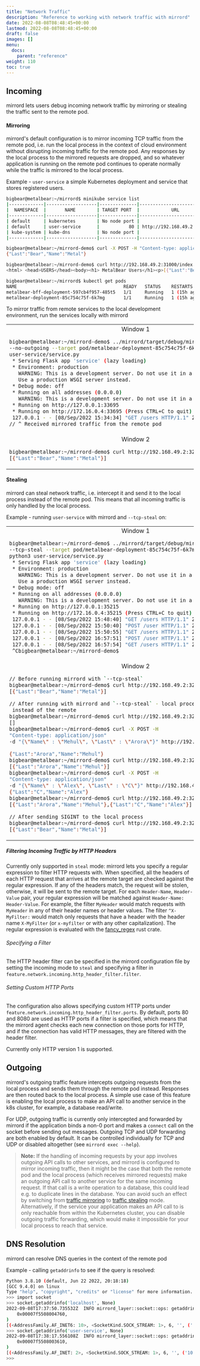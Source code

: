 ```yaml
---
title: "Network Traffic"
description: "Reference to working with network traffic with mirrord"
date: 2022-08-08T08:48:45+00:00
lastmod: 2022-08-08T08:48:45+00:00
draft: false
images: []
menu:
  docs:
    parent: "reference"
weight: 110
toc: true
---
```


## Incoming

mirrord lets users debug incoming network traffic by mirroring or stealing the traffic sent to the remote pod.

#### Mirroring

mirrord's default configuration is to mirror incoming TCP traffic from the remote pod, i.e.
run the local process in the context of cloud environment without disrupting incoming traffic for the remote pod.
Any responses by the local process to the mirrored requests are dropped, and so whatever application is running on the
remote pod continues to operate normally while the traffic is mirrored to the local process.

Example - `user-service` a simple Kubernetes deployment and service that stores registered users.

```bash
bigbear@metalbear:~/mirrord$ minikube service list
|-------------|-------------------|--------------|---------------------------|
|  NAMESPACE  |       NAME        | TARGET PORT  |            URL            |
|-------------|-------------------|--------------|---------------------------|
| default     | kubernetes        | No node port |
| default     | user-service      |           80 | http://192.168.49.2:32000 |
| kube-system | kube-dns          | No node port |
|-------------|-------------------|--------------|---------------------------|

bigbear@metalbear:~/mirrord-demo$ curl -X POST -H "Content-type: application/json" -d "{\"Name\" : \"Metal\", \"Last\" : \"Bear\"}" http://192.168.49.2:32000/user
{"Last":"Bear","Name":"Metal"}

bigbear@metalbear:~/mirrord-demo$ curl http://192.168.49.2:31000/index.html
<html> <head>USERS</head><body><h1> MetalBear Users</h1><p>[{"Last":"Bear","Name":"Metal"}]</p></body></html>
```

```bash
bigbear@metalbear:~/mirrord$ kubectl get pods
NAME                                        READY   STATUS    RESTARTS      AGE
metalbear-bff-deployment-597cb4f957-485t5   1/1     Running   1 (15h ago)   16h
metalbear-deployment-85c754c75f-6k7mg       1/1     Running   1 (15h ago)   16h
```

To mirror traffic from remote services to the local development environment, run the services locally with mirrord

<table>
<tr>
</tr>
<tr>
<td>
<center>Window 1</center> 

```bash
bigbear@metalbear:~/mirrord-demo$ ../mirrord/target/debug/mirrord exec -c
--no-outgoing --target pod/metalbear-deployment-85c754c75f-6k7mg python3
user-service/service.py 
 * Serving Flask app 'service' (lazy loading)
 * Environment: production
   WARNING: This is a development server. Do not use it in a production deployment.
   Use a production WSGI server instead.
 * Debug mode: off
 * Running on all addresses (0.0.0.0)
   WARNING: This is a development server. Do not use it in a production deployment.
 * Running on http://127.0.0.1:33695
 * Running on http://172.16.0.4:33695 (Press CTRL+C to quit)
 127.0.0.1 - - [08/Sep/2022 15:34:34] "GET /users HTTP/1.1" 200
// ^ Received mirrored traffic from the remote pod
```

</td>
<tr>
<td>
<center>Window 2</center>

```bash
bigbear@metalbear:~/mirrord-demo$ curl http://192.168.49.2:32000/users
[{"Last":"Bear","Name":"Metal"}]
```

</td>
</tr>

</tr>
</table>

#### Stealing

mirrord can steal network traffic, i.e. intercept it and send it to the local process instead of the remote pod.
This means that all incoming traffic is only handled by the local process.

Example - running `user-service` with mirrord and `--tcp-steal` on:

<table>
<tr>
</tr>
<tr>
<td>
<center>Window 1</center>

```bash
bigbear@metalbear:~/mirrord-demo$ ../mirrord/target/debug/mirrord exec -c 
--tcp-steal --target pod/metalbear-deployment-85c754c75f-6k7mg 
python3 user-service/service.py 
 * Serving Flask app 'service' (lazy loading)
 * Environment: production
   WARNING: This is a development server. Do not use it in a production deployment.
   Use a production WSGI server instead.
 * Debug mode: off
 * Running on all addresses (0.0.0.0)
   WARNING: This is a development server. Do not use it in a production deployment.
 * Running on http://127.0.0.1:35215
 * Running on http://172.16.0.4:35215 (Press CTRL+C to quit) 
 127.0.0.1 - - [08/Sep/2022 15:48:40] "GET /users HTTP/1.1" 200 -
 127.0.0.1 - - [08/Sep/2022 15:50:40] "POST /user HTTP/1.1" 200 -
 127.0.0.1 - - [08/Sep/2022 15:50:55] "GET /users HTTP/1.1" 200 -
 127.0.0.1 - - [08/Sep/2022 16:57:51] "POST /user HTTP/1.1" 200 -
 127.0.0.1 - - [08/Sep/2022 16:57:54] "GET /users HTTP/1.1" 200 -
 ^Cbigbear@metalbear:~/mirrord-demo$ 
```

</td>
<tr>
<td>
<center>Window 2</center>

```bash
// Before running mirrord with `--tcp-steal`
bigbear@metalbear:~/mirrord-demo$ curl http://192.168.49.2:32000/users
[{"Last":"Bear","Name":"Metal"}]

// After running with mirrord and `--tcp-steal` - local process responds
 instead of the remote
bigbear@metalbear:~/mirrord-demo$ curl http://192.168.49.2:32000/users
[]
bigbear@metalbear:~/mirrord-demo$ curl -X POST -H 
"Content-type: application/json" 
-d "{\"Name\" : \"Mehul\", \"Last\" : \"Arora\"}" http://192.168.49.2:32000/user

{"Last":"Arora","Name":"Mehul"}
bigbear@metalbear:~/mirrord-demo$ curl http://192.168.49.2:32000/users
[{"Last":"Arora","Name":"Mehul"}]
bigbear@metalbear:~/mirrord-demo$ curl -X POST -H 
"Content-type: application/json" 
-d "{\"Name\" : \"Alex\", \"Last\" : \"C\"}" http://192.168.49.2:32000/user
{"Last":"C","Name":"Alex"}
bigbear@metalbear:~/mirrord-demo$ curl http://192.168.49.2:32000/users
[{"Last":"Arora","Name":"Mehul"},{"Last":"C","Name":"Alex"}]

// After sending SIGINT to the local process
bigbear@metalbear:~/mirrord-demo$ curl http://192.168.49.2:32000/users
[{"Last":"Bear","Name":"Metal"}]
```

</td>
</tr>

</tr>
</table>

##### Filtering Incoming Traffic by HTTP Headers

Currently only supported in `steal` mode: mirrord lets you specify a regular expression to filter HTTP requests with.
When specified, all the headers of each HTTP request that arrives at the remote target are checked against
the regular expression. If any of the headers match, the request will be stolen, otherwise, it will be sent to the
remote target.
For each `Header-Name`, `Header-Value` pair, your regular expression will be matched against `Header-Name:
Header-Value`. For example, the filter `MyHeader` would match requests with `MyHeader` in any of their header names
or header values. The filter `^X-MyFilter:` would match only requests that have a header with the header name
`X-MyFilter` (or `x-myfilter` or with any other capitalization).
The regular expression is evaluated with the [fancy_regex](https://docs.rs/fancy-regex/0.10.0/fancy_regex/index.html)
rust crate.

###### Specifying a Filter
The HTTP header filter can be specified in the mirrord configuration file by setting the incoming mode to
`steal` and specifying a filter in `feature.network.incoming.http_header_filter.filter`.

###### Setting Custom HTTP Ports
The configuration also allows specifying custom HTTP ports under `feature.network.incoming.http_header_filter.ports`.
By default, ports 80 and 8080 are used as HTTP ports if a filter is specified, which means that the mirrord agent
checks each new connection on those ports for HTTP, and if the connection has valid HTTP messages, they are filtered
with the header filter.

Currently only HTTP version 1 is supported.

## Outgoing

mirrord's outgoing traffic feature intercepts outgoing requests from the local process and 
sends them through the remote pod instead. Responses are then routed back to the local process.
A simple use case of this feature is enabling the local process to make an API call to another service in the k8s
cluster, for example, a database read/write.

For UDP, outgoing traffic is currently only intercepted and forwarded by mirrord if the application binds a non-0 port
and makes a `connect` call on the socket before sending out messages. Outgoing TCP and UDP forwarding are both enabled
by default. It can be controlled individually for TCP and UDP or disabled altogether (see `mirrord exec --help`).

> **Note:** If the handling of incoming requests by your app involves outgoing API calls to other services, and mirrord is configured to mirror incoming traffic, then it
> might be the case that both the remote pod and the local process (which
> receives mirrored requests) make an outgoing API call to another service for the same incoming request. If that call
> is a write operation to a database, this could lead e.g. to duplicate lines in the database. You can avoid such an
> effect by switching from [traffic mirroring](#mirroring) to [traffic stealing](#stealing) mode. Alternatively, if the
> service your application makes an API call to is only reachable from within the Kubernetes cluster, you can disable
> outgoing traffic forwarding, which would make it impossible for your local process to reach that service.

## DNS Resolution

mirrord can resolve DNS queries in the context of the remote pod

Example - calling `getaddrinfo` to see if the query is resolved:

```bash
Python 3.8.10 (default, Jun 22 2022, 20:18:18) 
[GCC 9.4.0] on linux
Type "help", "copyright", "credits" or "license" for more information.
>>> import socket
>>> socket.getaddrinfo('localhost', None)
2022-09-08T17:37:50.735532Z  INFO mirrord_layer::socket::ops: getaddrinfo -> result Ok(
    0x00007f5508004760,
)
[(<AddressFamily.AF_INET6: 10>, <SocketKind.SOCK_STREAM: 1>, 6, '', ('::7074:e00d:557f:0', 0, 0, 97)), (<AddressFamily.AF_INET6: 10>, <SocketKind.SOCK_DGRAM: 2>, 17, '', ('::', 0, 0, 0)), (<AddressFamily.AF_INET6: 10>, <SocketKind.SOCK_RAW: 3>, 0, '', ('::90bf:f401:0:0', 0, 0, 245652448)), (<AddressFamily.AF_INET: 2>, <SocketKind.SOCK_STREAM: 1>, 6, '', ('127.0.0.1', 0)), (<AddressFamily.AF_INET: 2>, <SocketKind.SOCK_DGRAM: 2>, 17, '', ('127.0.0.1', 0)), (<AddressFamily.AF_INET: 2>, <SocketKind.SOCK_RAW: 3>, 0, '', ('127.0.0.1', 0))]
>>> socket.getaddrinfo('user-service', None)
2022-09-08T17:38:17.556108Z  INFO mirrord_layer::socket::ops: getaddrinfo -> result Ok(
    0x00007f5508003610,
)
[(<AddressFamily.AF_INET: 2>, <SocketKind.SOCK_STREAM: 1>, 6, '', ('10.106.158.180', 0)), (<AddressFamily.AF_INET: 2>, <SocketKind.SOCK_DGRAM: 2>, 17, '', ('10.106.158.180', 0)), (<AddressFamily.AF_INET: 2>, <SocketKind.SOCK_RAW: 3>, 0, '', ('10.106.158.180', 0))]
>>> 
```


